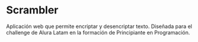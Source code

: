 # Scrambler
Aplicación web que permite encriptar y desencriptar texto. Diseñada para el challenge de Alura Latam en la formación de Principiante en Programación.
